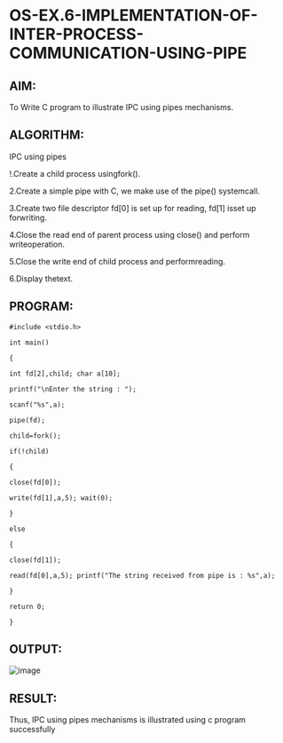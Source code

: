 

# OS-EX.6-IMPLEMENTATION-OF-INTER-PROCESS-COMMUNICATION-USING-PIPE


## AIM:
To Write C program to illustrate IPC using pipes mechanisms.

## ALGORITHM:
IPC using pipes

!.Create a child process usingfork().

2.Create a simple pipe with C, we make use of the pipe() systemcall.

3.Create two file descriptor fd[0] is set up for reading, fd[1] isset up forwriting.

4.Close the read end of parent process using close() and perform writeoperation.

5.Close the write end of child process and performreading.

6.Display thetext.


## PROGRAM:
```
#include <stdio.h>

int main()

{

int fd[2],child; char a[10];

printf("\nEnter the string : ");

scanf("%s",a);

pipe(fd);

child=fork();

if(!child)

{

close(fd[0]);

write(fd[1],a,5); wait(0);

}

else

{

close(fd[1]);

read(fd[0],a,5); printf("The string received from pipe is : %s",a);

}

return 0;

}
```
## OUTPUT:
![image](https://github.com/Raghulshanmugam2004/OS-EX.6-IMPLEMENTATION-OF-INTER-PROCESS-COMMUNICATION-USING-PIPE/assets/119561118/78ca169d-173d-47bc-beeb-29f86b543adb)


## RESULT:
Thus, IPC using pipes mechanisms is illustrated using c program successfully
